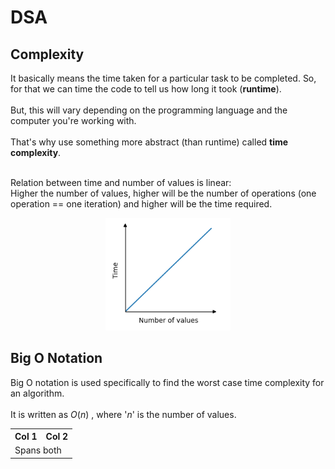 # DSA

## Complexity

It basically means the time taken for a particular task to be completed. So, for that we can time the code to tell us how long it took (**runtime**).</br>
</br>
But, this will vary depending on the programming language and the computer you're working with.</br>
</br>
That's why use something more abstract (than runtime) called **time complexity**.

</br>
Relation between time and number of values is linear:</br>
Higher the number of values, higher will be the number of operations (one operation == one iteration) and higher will be the time required.

</br>
<p align="center">
    <img src="img/time_complexity.png" alt="example" width="200">
</p>


## Big O Notation

Big O notation is used specifically to find the worst case time complexity for an algorithm.</br>
</br>
It is written as $O(n)$ , where '$n$' is the number of values.

<table>
    <tr><th>Col 1</th><th>Col 2</th></tr>
    <tr><td colspan="2">Spans both</td></tr>
</table>